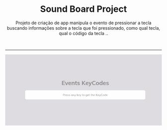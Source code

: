 <h1 align="center"> Sound Board Project </h1>

<p align="center"> Projeto de criação de app manipula o evento de pressionar a tecla buscando informações sobre a tecla que foi pressionado, como qual tecla, qual o código da tecla ..</p>

</br> <hr>

<p align = "center"><img src= "./.github/Event_Keys.gif"></p>
